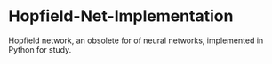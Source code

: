 # Hopfield-Net-Implementation
Hopfield network, an obsolete for of neural networks, implemented in Python for study.
